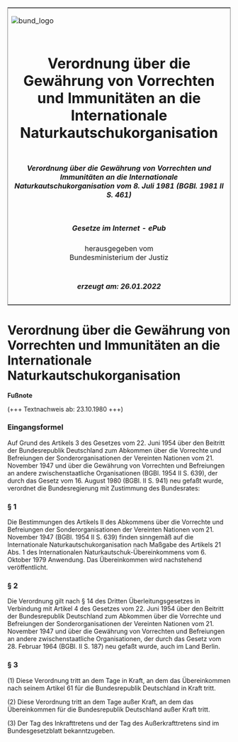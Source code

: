 <span id="DECKBLATT.html"></span>

<table border="0" frame="border" width="100%">

<tr valign="top">

<td align="left">

![bund\_logo](BfJ_2021_Web_de_de.gif)

</td>

<td align="right">

 

</td>

</tr>

<tr align="center" valign="middle">

<td colspan="2">

# Verordnung über die Gewährung von Vorrechten und Immunitäten an die Internationale Naturkautschukorganisation

</td>

</tr>

<tr align="center" valign="middle">

<td colspan="2">

##### Verordnung über die Gewährung von Vorrechten und Immunitäten an die Internationale Naturkautschukorganisation vom 8. Juli 1981 (BGBl. 1981 II S. 461)

</td>

</tr>

<tr align="center" valign="middle">

<td colspan="2">

  
  

##### Gesetze im Internet - ePub  
  
herausgegeben vom  
Bundesministerium der Justiz

</td>

</tr>

<tr align="center" valign="bottom">

<td colspan="2">

  
  

##### erzeugt am: 26.01.2022

</td>

</tr>

</table>

<span id="BJNR204610981.html"></span>

# Verordnung über die Gewährung von Vorrechten und Immunitäten an die Internationale Naturkautschukorganisation

<div>

  
**Fußnote**

<div class="jnhtml">

<div>

<div class="jurAbsatz">

(+++ Textnachweis ab: 23.10.1980 +++)

</div>

</div>

</div>

</div>

<span id="BJNR204610981BJNE000100314.html"></span>

### Eingangsformel  

<div>

<div class="jnhtml">

<div>

<div class="jurAbsatz">

Auf Grund des Artikels 3 des Gesetzes vom 22. Juni 1954 über den
Beitritt der Bundesrepublik Deutschland zum Abkommen über die Vorrechte
und Befreiungen der Sonderorganisationen der Vereinten Nationen vom 21.
November 1947 und über die Gewährung von Vorrechten und Befreiungen an
andere zwischenstaatliche Organisationen (BGBl. 1954 II S. 639), der
durch das Gesetz vom 16. August 1980 (BGBl. II S. 941) neu gefaßt wurde,
verordnet die Bundesregierung mit Zustimmung des Bundesrates:

</div>

</div>

</div>

</div>

<span id="BJNR204610981BJNE000200314.html"></span>

### § 1  

<div>

<div class="jnhtml">

<div>

<div class="jurAbsatz">

Die Bestimmungen des Artikels II des Abkommens über die Vorrechte und
Befreiungen der Sonderorganisationen der Vereinten Nationen vom 21.
November 1947 (BGBl. 1954 II S. 639) finden sinngemäß auf die
Internationale Naturkautschukorganisation nach Maßgabe des Artikels 21
Abs. 1 des Internationalen Naturkautschuk-Übereinkommens vom 6. Oktober
1979 Anwendung. Das Übereinkommen wird nachstehend veröffentlicht.

</div>

</div>

</div>

</div>

<span id="BJNR204610981BJNE000300314.html"></span>

### § 2  

<div>

<div class="jnhtml">

<div>

<div class="jurAbsatz">

Die Verordnung gilt nach § 14 des Dritten Überleitungsgesetzes in
Verbindung mit Artikel 4 des Gesetzes vom 22. Juni 1954 über den
Beitritt der Bundesrepublik Deutschland zum Abkommen über die Vorrechte
und Befreiungen der Sonderorganisationen der Vereinten Nationen vom 21.
November 1947 und über die Gewährung von Vorrechten und Befreiungen an
andere zwischenstaatliche Organisationen, der durch das Gesetz vom 28.
Februar 1964 (BGBl. II S. 187) neu gefaßt wurde, auch im Land Berlin.

</div>

</div>

</div>

</div>

<span id="BJNR204610981BJNE000400314.html"></span>

### § 3  

<div>

<div class="jnhtml">

<div>

<div class="jurAbsatz">

(1) Diese Verordnung tritt an dem Tage in Kraft, an dem das
Übereinkommen nach seinem Artikel 61 für die Bundesrepublik Deutschland
in Kraft tritt.

</div>

<div class="jurAbsatz">

(2) Diese Verordnung tritt an dem Tage außer Kraft, an dem das
Übereinkommen für die Bundesrepublik Deutschland außer Kraft tritt.

</div>

<div class="jurAbsatz">

(3) Der Tag des Inkrafttretens und der Tag des Außerkrafttretens sind im
Bundesgesetzblatt bekanntzugeben.

</div>

</div>

</div>

</div>
